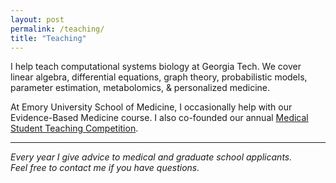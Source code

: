 ```yaml
---
layout: post
permalink: /teaching/
title: "Teaching"
---
```


I help teach computational systems biology at Georgia Tech. We cover linear algebra, differential equations, graph theory, probabilistic models, parameter estimation, metabolomics, & personalized medicine.

At Emory University School of Medicine, I occasionally help with our Evidence-Based Medicine course. I also co-founded our annual [Medical Student Teaching Competition](http://emorymstc.com).

---

*Every year I give advice to medical and graduate school applicants.
<br>Feel free to contact me if you have questions.*
